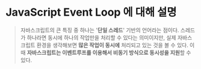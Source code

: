 # JavaScript Event Loop 에 대해 설명

> 자바스크립트의 큰 특징 중 하나는 '**단일 스레드**' 기반의 언어라는 점이다. 스레드가 하나라면 동시에 하나의 작업만을 처리할 수 있다는 의미이지만, 실제 자바스크립트 환경을 생각해보면 **많은 작업이 동시에** 처리되고 있는 것을 볼 수 있다. 이때 **자바스크립트는 이벤트루프를 이용해서 비동기 방식으로 동시성을 지원**할 수 있다.

